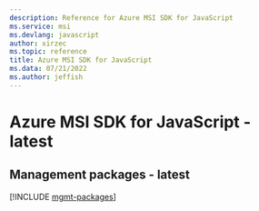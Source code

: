 ```yaml
---
description: Reference for Azure MSI SDK for JavaScript
ms.service: msi
ms.devlang: javascript
author: xirzec
ms.topic: reference
title: Azure MSI SDK for JavaScript
ms.data: 07/21/2022
ms.author: jeffish
---
```

# Azure MSI SDK for JavaScript - latest

## Management packages - latest
[!INCLUDE [mgmt-packages](msi-mgmt-index.md)]